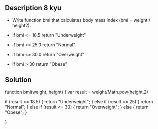 ## Description 8 kyu

- Write function bmi that calculates body mass index (bmi = weight / height2).

- if bmi <= 18.5 return "Underweight"

- if bmi <= 25.0 return "Normal"

- if bmi <= 30.0 return "Overweight"

- if bmi > 30 return "Obese"

## Solution

function bmi(weight, height) {
var result = weight/Math.pow(height,2)

if (result <= 18.5) {
  return "Underweight";
  } else if (result <= 25) {
  return "Normal";
  } else if (result <= 30) {
  return "Overweight";
  } else {
  return "Obese";
  }

}

